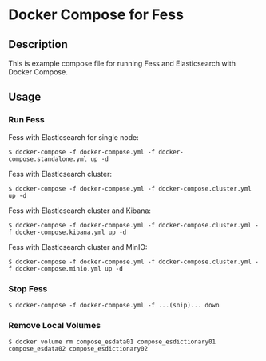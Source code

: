 Docker Compose for Fess
=======================

## Description


This is example compose file for running Fess and Elasticsearch with Docker Compose.

## Usage

### Run Fess

Fess with Elasticsearch for single node:

```
$ docker-compose -f docker-compose.yml -f docker-compose.standalone.yml up -d
```

Fess with Elasticsearch cluster:

```
$ docker-compose -f docker-compose.yml -f docker-compose.cluster.yml up -d
```

Fess with Elasticsearch cluster and Kibana:

```
$ docker-compose -f docker-compose.yml -f docker-compose.cluster.yml -f docker-compose.kibana.yml up -d
```

Fess with Elasticsearch cluster and MinIO:

```
$ docker-compose -f docker-compose.yml -f docker-compose.cluster.yml -f docker-compose.minio.yml up -d
```

### Stop Fess

```
$ docker-compose -f docker-compose.yml -f ...(snip)... down

```

### Remove Local Volumes

```
$ docker volume rm compose_esdata01 compose_esdictionary01 compose_esdata02 compose_esdictionary02

```
